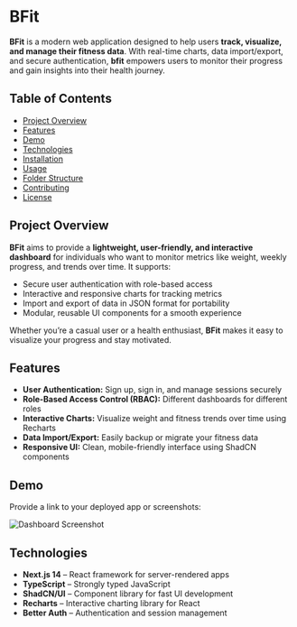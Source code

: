 # BFit

**BFit** is a modern web application designed to help users **track, visualize, and manage their fitness data**. With real-time charts, data import/export, and secure authentication, **bfit** empowers users to monitor their progress and gain insights into their health journey.

## Table of Contents

- [Project Overview](#project-overview)
- [Features](#features)
- [Demo](#demo)
- [Technologies](#technologies)
- [Installation](#installation)
- [Usage](#usage)
- [Folder Structure](#folder-structure)
- [Contributing](#contributing)
- [License](#license)

## Project Overview

**BFit** aims to provide a **lightweight, user-friendly, and interactive dashboard** for individuals who want to monitor metrics like weight, weekly progress, and trends over time. It supports:

- Secure user authentication with role-based access
- Interactive and responsive charts for tracking metrics
- Import and export of data in JSON format for portability
- Modular, reusable UI components for a smooth experience

Whether you’re a casual user or a health enthusiast, **BFit** makes it easy to visualize your progress and stay motivated.

## Features

- **User Authentication:** Sign up, sign in, and manage sessions securely
- **Role-Based Access Control (RBAC):** Different dashboards for different roles
- **Interactive Charts:** Visualize weight and fitness trends over time using Recharts
- **Data Import/Export:** Easily backup or migrate your fitness data
- **Responsive UI:** Clean, mobile-friendly interface using ShadCN components

## Demo

Provide a link to your deployed app or screenshots:

![Dashboard Screenshot](link-to-screenshot.png)

## Technologies

- **Next.js 14** – React framework for server-rendered apps
- **TypeScript** – Strongly typed JavaScript
- **ShadCN/UI** – Component library for fast UI development
- **Recharts** – Interactive charting library for React
- **Better Auth** – Authentication and session management
